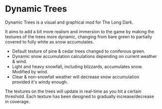 # Dynamic Trees

Dynamic Trees is a visual and graphical mod for The Long Dark. 

It aims to add a bit more realism and immersion to the game by making the textures of the trees more dynamic, changing from bare green to partially covered to fully white as snow accumulates.

* Default texture of pine & cedar trees changed to coniferous green.
* Dynamic snow accumulation calculations depending on current weather & wind.
* Light and heavy snowfall, including blizzards, accumulates snow. Modified by wind.
* Clear & non-snowfall weather will decrease snow accumulation provided it's windy enough.

The textures on the trees will update in real-time as you hit a certain threshold. Each texture has been designed to gradually increase/decrease in coverage. 

